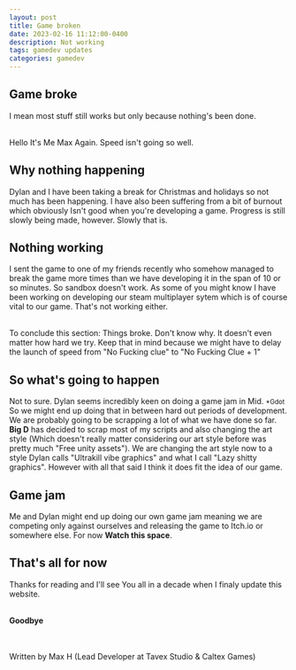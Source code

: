 ```yaml
---
layout: post
title: Game broken
date: 2023-02-16 11:12:00-0400
description: Not working
tags: gamedev updates
categories: gamedev
---
```


## Game broke
I mean most stuff still works but only because nothing's been done.

<br>Hello It's Me Max Again. Speed isn't going so well.

## Why nothing happening
Dylan and I have been taking a break for Christmas and holidays so not much has been happening. I have also been suffering from a bit of burnout which obviously Isn't good when you're developing a game.
Progress is still slowly being made, however. Slowly that is.

## Nothing working
I sent the game to one of my friends recently who somehow managed to break the game more times than we have developing it in the span of 10 or so minutes. So sandbox doesn't work. As some of you might know I have been working on developing our steam multiplayer sytem which is of course vital to our game. That's not working either.

<br>To conclude this section: Things broke. Don't know why. It doesn't even matter how hard we try. Keep that in mind because we might have to delay the launch of speed from "No Fucking clue" to "No Fucking Clue + 1"

## So what's going to happen
Not to sure. Dylan seems incredibly keen on doing a game jam in Mid.
<small>*Gdot</small> So we might end up doing that in between hard out periods of development.
We are probably going to be scrapping a lot of what we have done so far. **Big D** has decided to scrap most of my scripts and also changing the art style (Which doesn't really matter considering our art style before was pretty much "Free unity assets").
We are changing the art style now to a style Dylan calls "Ultrakill vibe graphics" and what I call "Lazy shitty graphics". However with all that said I think it does fit the idea of our game.

## Game jam
Me and Dylan might end up doing our own game jam meaning we are competing only against ourselves and releasing the game to Itch.io or somewhere else. For now **Watch this space**.

## That's all for now
Thanks for reading and I'll see You all in a decade when I finaly update this website.

<br>**Goodbye**

<br><br>Written by Max H (Lead Developer at Tavex Studio & Caltex Games)